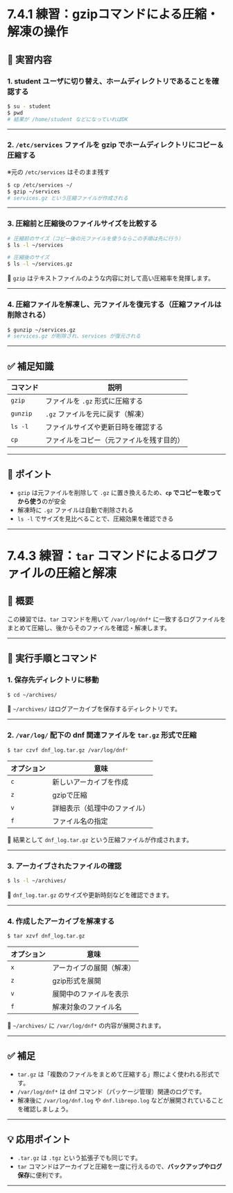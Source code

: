 # 7.4.1 練習：gzipコマンドによる圧縮・解凍の操作

## 🔄 実習内容

### 1. student ユーザに切り替え、ホームディレクトリであることを確認する

```bash
$ su - student
$ pwd
# 結果が /home/student などになっていればOK
```

---

### 2. `/etc/services` ファイルを gzip でホームディレクトリにコピー＆圧縮する  
※元の `/etc/services` はそのまま残す

```bash
$ cp /etc/services ~/
$ gzip ~/services
# services.gz という圧縮ファイルが作成される
```

---

### 3. 圧縮前と圧縮後のファイルサイズを比較する

```bash
# 圧縮前のサイズ（コピー後の元ファイルを使うならこの手順は先に行う）
$ ls -l ~/services

# 圧縮後のサイズ
$ ls -l ~/services.gz
```

📝 `gzip` はテキストファイルのような内容に対して高い圧縮率を発揮します。

---

### 4. 圧縮ファイルを解凍し、元ファイルを復元する（圧縮ファイルは削除される）

```bash
$ gunzip ~/services.gz
# services.gz が削除され、services が復元される
```

---

## ✅ 補足知識

| コマンド        | 説明                                       |
|----------------|--------------------------------------------|
| `gzip`         | ファイルを `.gz` 形式に圧縮する            |
| `gunzip`       | `.gz` ファイルを元に戻す（解凍）           |
| `ls -l`        | ファイルサイズや更新日時を確認する         |
| `cp`           | ファイルをコピー（元ファイルを残す目的）   |

---

## 📌 ポイント

- `gzip` は元ファイルを削除して `.gz` に置き換えるため、**`cp` でコピーを取ってから使う**のが安全
- 解凍時に `.gz` ファイルは自動で削除される
- `ls -l` でサイズを見比べることで、圧縮効果を確認できる

---

# 7.4.3 練習：`tar` コマンドによるログファイルの圧縮と解凍

## 📁 概要

この練習では、`tar` コマンドを用いて `/var/log/dnf*` に一致するログファイルをまとめて圧縮し、後からそのファイルを確認・解凍します。

---

## 🔧 実行手順とコマンド

### 1. 保存先ディレクトリに移動

```bash
$ cd ~/archives/
```

📌 `~/archives/` はログアーカイブを保存するディレクトリです。

---

### 2. `/var/log/` 配下の dnf 関連ファイルを `tar.gz` 形式で圧縮

```bash
$ tar czvf dnf_log.tar.gz /var/log/dnf*
```

| オプション | 意味                       |
|------------|----------------------------|
| `c`        | 新しいアーカイブを作成     |
| `z`        | gzipで圧縮                 |
| `v`        | 詳細表示（処理中のファイル）|
| `f`        | ファイル名の指定           |

📝 結果として `dnf_log.tar.gz` という圧縮ファイルが作成されます。

---

### 3. アーカイブされたファイルの確認

```bash
$ ls -l ~/archives/
```

📌 `dnf_log.tar.gz` のサイズや更新時刻などを確認できます。

---

### 4. 作成したアーカイブを解凍する

```bash
$ tar xzvf dnf_log.tar.gz
```

| オプション | 意味                         |
|------------|------------------------------|
| `x`        | アーカイブの展開（解凍）     |
| `z`        | gzip形式を展開               |
| `v`        | 展開中のファイルを表示       |
| `f`        | 解凍対象のファイル名         |

📝 `~/archives/` に `/var/log/dnf*` の内容が展開されます。

---

## ✅ 補足

- `tar.gz` は「複数のファイルをまとめて圧縮する」際によく使われる形式です。
- `/var/log/dnf*` は dnf コマンド（パッケージ管理）関連のログです。
- 解凍後に `/var/log/dnf.log` や `dnf.librepo.log` などが展開されていることを確認しましょう。

---

## 💡 応用ポイント

- `.tar.gz` は `.tgz` という拡張子でも同じです。
- `tar` コマンドはアーカイブと圧縮を一度に行えるので、**バックアップやログ保存**に便利です。

---
